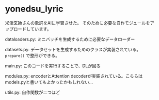 # yonedsu_lyric
米津玄師さんの歌詞をAIに学習させた。
そのために必要な自作モジュールをアップロードしています。

dataloaders.py: ミニバッチを生成するために必要なデータローダー

datasets.py: データセットを生成するためのクラスが実装されている。 `prepare()` で整形ができる。

main.py: このコードを実行することで、DLが回る

modules.py: encoderとAttention decoderが実装されている。こちらはmodels.pyと書いてもよかったかもしれない...

utils.py: 自作関数が二つほど
